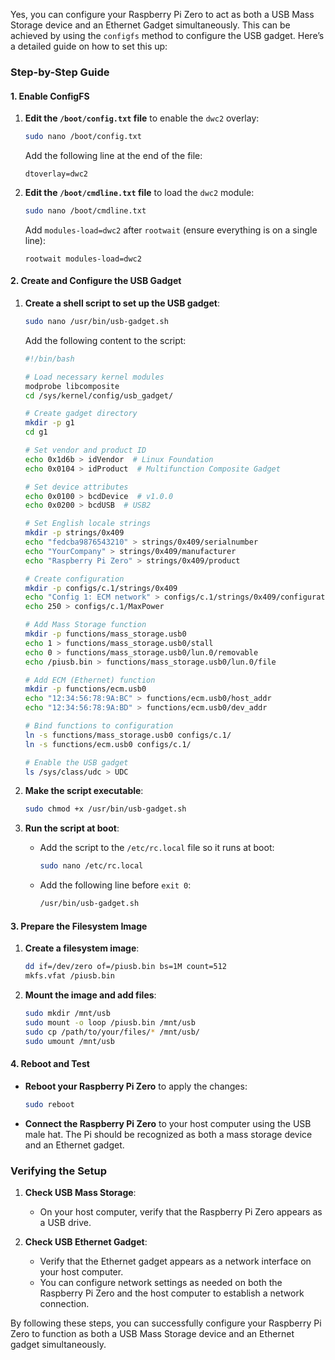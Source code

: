 Yes, you can configure your Raspberry Pi Zero to act as both a USB Mass Storage device and an Ethernet Gadget simultaneously. This can be achieved by using the `configfs` method to configure the USB gadget. Here’s a detailed guide on how to set this up:

### Step-by-Step Guide

#### 1. Enable ConfigFS

1. **Edit the `/boot/config.txt` file** to enable the `dwc2` overlay:
   ```bash
   sudo nano /boot/config.txt
   ```
   Add the following line at the end of the file:
   ```plaintext
   dtoverlay=dwc2
   ```

2. **Edit the `/boot/cmdline.txt` file** to load the `dwc2` module:
   ```bash
   sudo nano /boot/cmdline.txt
   ```
   Add `modules-load=dwc2` after `rootwait` (ensure everything is on a single line):
   ```plaintext
   rootwait modules-load=dwc2
   ```

#### 2. Create and Configure the USB Gadget

1. **Create a shell script to set up the USB gadget**:
   ```bash
   sudo nano /usr/bin/usb-gadget.sh
   ```

   Add the following content to the script:
   ```bash
   #!/bin/bash

   # Load necessary kernel modules
   modprobe libcomposite
   cd /sys/kernel/config/usb_gadget/
   
   # Create gadget directory
   mkdir -p g1
   cd g1

   # Set vendor and product ID
   echo 0x1d6b > idVendor  # Linux Foundation
   echo 0x0104 > idProduct  # Multifunction Composite Gadget

   # Set device attributes
   echo 0x0100 > bcdDevice  # v1.0.0
   echo 0x0200 > bcdUSB  # USB2

   # Set English locale strings
   mkdir -p strings/0x409
   echo "fedcba9876543210" > strings/0x409/serialnumber
   echo "YourCompany" > strings/0x409/manufacturer
   echo "Raspberry Pi Zero" > strings/0x409/product

   # Create configuration
   mkdir -p configs/c.1/strings/0x409
   echo "Config 1: ECM network" > configs/c.1/strings/0x409/configuration
   echo 250 > configs/c.1/MaxPower

   # Add Mass Storage function
   mkdir -p functions/mass_storage.usb0
   echo 1 > functions/mass_storage.usb0/stall
   echo 0 > functions/mass_storage.usb0/lun.0/removable
   echo /piusb.bin > functions/mass_storage.usb0/lun.0/file

   # Add ECM (Ethernet) function
   mkdir -p functions/ecm.usb0
   echo "12:34:56:78:9A:BC" > functions/ecm.usb0/host_addr
   echo "12:34:56:78:9A:BD" > functions/ecm.usb0/dev_addr

   # Bind functions to configuration
   ln -s functions/mass_storage.usb0 configs/c.1/
   ln -s functions/ecm.usb0 configs/c.1/

   # Enable the USB gadget
   ls /sys/class/udc > UDC
   ```

2. **Make the script executable**:
   ```bash
   sudo chmod +x /usr/bin/usb-gadget.sh
   ```

3. **Run the script at boot**:
   - Add the script to the `/etc/rc.local` file so it runs at boot:
     ```bash
     sudo nano /etc/rc.local
     ```
   - Add the following line before `exit 0`:
     ```bash
     /usr/bin/usb-gadget.sh
     ```

#### 3. Prepare the Filesystem Image

1. **Create a filesystem image**:
   ```bash
   dd if=/dev/zero of=/piusb.bin bs=1M count=512
   mkfs.vfat /piusb.bin
   ```

2. **Mount the image and add files**:
   ```bash
   sudo mkdir /mnt/usb
   sudo mount -o loop /piusb.bin /mnt/usb
   sudo cp /path/to/your/files/* /mnt/usb/
   sudo umount /mnt/usb
   ```

#### 4. Reboot and Test

- **Reboot your Raspberry Pi Zero** to apply the changes:
  ```bash
  sudo reboot
  ```

- **Connect the Raspberry Pi Zero** to your host computer using the USB male hat. The Pi should be recognized as both a mass storage device and an Ethernet gadget.

### Verifying the Setup

1. **Check USB Mass Storage**:
   - On your host computer, verify that the Raspberry Pi Zero appears as a USB drive.
   
2. **Check USB Ethernet Gadget**:
   - Verify that the Ethernet gadget appears as a network interface on your host computer.
   - You can configure network settings as needed on both the Raspberry Pi Zero and the host computer to establish a network connection.

By following these steps, you can successfully configure your Raspberry Pi Zero to function as both a USB Mass Storage device and an Ethernet gadget simultaneously.